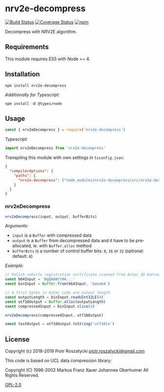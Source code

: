 # nrv2e-decompress

<!-- markdownlint-disable MD013 -->
[![Build Status](https://secure.travis-ci.org/dex4er/js-nrv2e-decompress.svg)](http://travis-ci.org/dex4er/js-nrv2e-decompress) [![Coverage Status](https://coveralls.io/repos/github/dex4er/js-nrv2e-decompress/badge.svg)](https://coveralls.io/github/dex4er/js-nrv2e-decompress) [![npm](https://img.shields.io/npm/v/nrv2e-decompress.svg)](https://www.npmjs.com/package/nrv2e-decompress)
<!-- markdownlint-enable MD013 -->

Decompress with NRV2E algorithm.

## Requirements

This module requires ES5 with Node >= 4.

## Installation

```shell
npm install nrv2e-decompress
```

_Additionally for Typescript:_

```shell
npm install -D @types/node
```

## Usage

```js
const { nrv2eDecompress } = require('nrv2e-decompress')
```

_Typescript:_

```ts
import nrv2eDecompress from 'nrv2e-decompress'
```

Transpiling this module with own settings in `tsconfig.json`:

```json
{
  "compilerOptions": {
    "paths": {
      "nrv2e-decompress": ["node_modules/nrv2e-decompress/src/nrv2e-decompress"]
    }
  }
}
```

### nrv2eDecompress

```js
nrv2eDecompress(input, output, bufferBits)
```

_Arguments:_

* `input` is a `Buffer` with compressed data
* `output` is a `Buffer` from decompressed data and it have to be pre-allocated,
  ie. with `Buffer.alloc` method
* `bufferBits` is a number of control buffer bits: `8`, `16` or `32` (optional:
  default: `8`)

_Example:_

```js
// Polish vehicle registration certificate scanned from Aztec 2D barcode
const b64Input = 'BgQAANtYAA...'
const binInput = Buffer.from(b64Input, 'base64')

// 4 first bytes in Aztec code are output length
const outputLength = binInput.readUInt32LE(0)
const utf16Output = Buffer.alloc(outputLength)
const compressedInput = binInput.slice(4)

nrv2eDecompress(compressedInput, utf16Output)

const textOutput = utf16Output.toString('utf16le')
```

## License

Copyright (c) 2018-2019 Piotr Roszatycki <piotr.roszatycki@gmail.com>

This code is based on UCL data compression library:

Copyright (C) 1996-2002 Markus Franz Xaver Johannes Oberhumer
All Rights Reserved.

[GPL-2.0](https://opensource.org/licenses/GPL-2.0)
